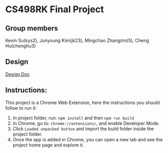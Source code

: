 # CS498RK Final Project

## Group members
Kevin Su(kys2), Junyoung Kim(jk23), Mingchao Zhang(mz5), Cheng Hu(chenghu3)

## Design
[Design Doc](https://www.behance.net/gallery/76330165/Hourglass)

## Instructions:
This project is a Chrome Web Extension, here the instructions you should follow to run it:
1. In project folder, run: `npm install` and then `npm run build`
2. In Chrome, go to: `chrome://extensions/`, and enable Developer Mode.
3. Click `Loaded unpacked button` and import the build folder inside the project folder.
4. Once the app is added in Chrome, you can open a new tab and see the project home page and explore it.
